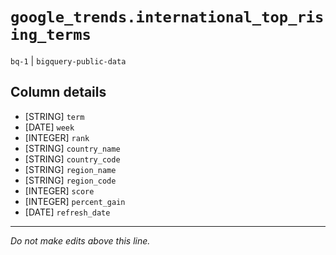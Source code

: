 # `google_trends.international_top_rising_terms`
`bq-1` | `bigquery-public-data`

## Column details
* [STRING]    `term`
* [DATE]      `week`
* [INTEGER]   `rank`
* [STRING]    `country_name`
* [STRING]    `country_code`
* [STRING]    `region_name`
* [STRING]    `region_code`
* [INTEGER]   `score`
* [INTEGER]   `percent_gain`
* [DATE]      `refresh_date`

-------------------------------------------------------------------------------
*Do not make edits above this line.*
